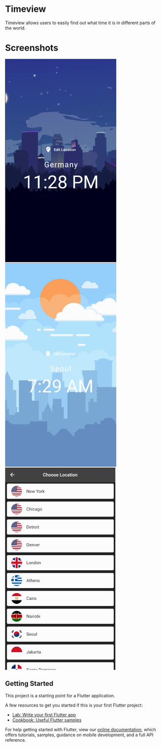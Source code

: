 # Timeview

Timeview allows users to easily find out what time it is in different parts of the world. 

# Screenshots

![Night Time](https://github.com/hunterhines34/timeview/blob/master/screenshot1.png)
![Day Time](https://github.com/hunterhines34/timeview/blob/master/screenshot2.png)
![Locations](https://github.com/hunterhines34/timeview/blob/master/screenshot3.png)

## Getting Started

This project is a starting point for a Flutter application.

A few resources to get you started if this is your first Flutter project:

- [Lab: Write your first Flutter app](https://flutter.dev/docs/get-started/codelab)
- [Cookbook: Useful Flutter samples](https://flutter.dev/docs/cookbook)

For help getting started with Flutter, view our
[online documentation](https://flutter.dev/docs), which offers tutorials,
samples, guidance on mobile development, and a full API reference.
